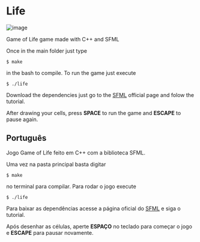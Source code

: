 # Life

![image](imgs/life.gif)

Game of Life game made with C++ and SFML

Once in the main folder just type 
	
	$ make

in the bash to compile. To run the game just execute
	
	$ ./life


Download the dependencies just go to the [SFML](https://www.sfml-dev.org/download.php) official page and folow the tutorial.

After drawing your cells, press **SPACE** to run the game and **ESCAPE** to pause again.

## Português

Jogo Game of Life feito em C++ com a biblioteca SFML.

Uma vez na pasta principal basta digitar

	$ make

no terminal para compilar. Para rodar o jogo execute

	$ ./life

Para baixar as dependências acesse a página oficial do [SFML](https://www.sfml-dev.org/download.php) e siga o tutorial.

Após desenhar as células, aperte **ESPAÇO** no teclado para começar o jogo e **ESCAPE** para pausar novamente.
